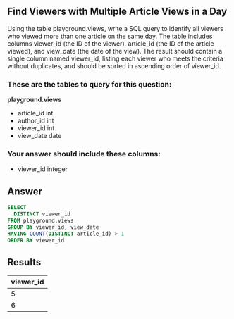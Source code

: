 ## Find Viewers with Multiple Article Views in a Day
 
Using the table playground.views, write a SQL query to identify all viewers who viewed more than one article on the same day. The table includes columns viewer_id (the ID of the viewer), article_id (the ID of the article viewed), and view_date (the date of the view). The result should contain a single column named viewer_id, listing each viewer who meets the criteria without duplicates, and should be sorted in ascending order of viewer_id.

### These are the tables to query for this question:
**playground.views**
- article_id int
- author_id int
- viewer_id int
- view_date date

### Your answer should include these columns:
- viewer_id integer

## Answer
```sql
SELECT
  DISTINCT viewer_id
FROM playground.views
GROUP BY viewer_id, view_date
HAVING COUNT(DISTINCT article_id) > 1
ORDER BY viewer_id
```

## Results
| viewer_id |
|-----------|
| 5         |
| 6         |